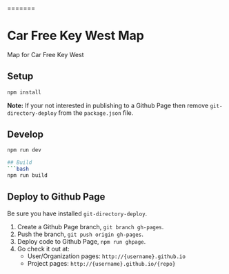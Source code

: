 =======
# Car Free Key West Map
Map for Car Free Key West

## Setup
```bash
npm install
```
**Note:** If your not interested in publishing to a Github Page then remove `git-directory-deploy` from the `package.json` file.

## Develop
```bash
npm run dev

## Build
```bash
npm run build
```

## Deploy to Github Page
Be sure you have installed `git-directory-deploy`.

1. Create a Github Page branch, `git branch gh-pages`.
2. Push the branch, `git push origin gh-pages`.
3. Deploy code to Github Page, `npm run ghpage`.
4. Go check it out at:
    * User/Organization pages: `http://{username}.github.io`
    * Project pages: `http://{username}.github.io/{repo}`
